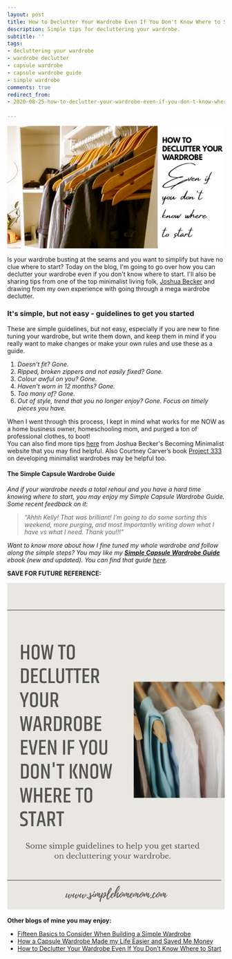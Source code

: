 ```yaml
---
layout: post
title: How to Declutter Your Wardrobe Even If You Don't Know Where to Start
description: Simple tips for decluttering your wardrobe.
subtitle: ''
tags:
- decluttering your wardrobe
- wardrobe declutter
- capsule wardrobe
- capsule wardrobe guide
- simple wardrobe
comments: true
redirect_from:
- 2020-08-25-how-to-declutter-your-wardrobe-even-if-you-don-t-know-where-to-start

---
```

![](/uploads/mywardrobe.jpg)

Is your wardrobe busting at the seams and you want to simplify but have no clue where to start? Today on the blog, I'm going to go over how you can declutter your wardrobe even if you don't know where to start. I'll also be sharing tips from one of the top minimalist living folk, [Joshua Becker](www.becomingminimalist.com) and drawing from my own experience with going through a mega wardrobe declutter.

### It's simple, but not easy - guidelines to get you started

These are simple guidelines, but not easy, especially if you are new to fine tuning your wardrobe, but write them down, and keep them in mind if you really want to make changes or make your own rules and use these as a guide.

1. _Doesn't fit? Gone._
2. _Ripped, broken zippers and not easily fixed? Gone._
3. _Colour awful on you? Gone._
4. _Haven't worn in 12 months? Gone._
5. _Too many of? Gone._
6. _Out of style, trend that you no longer enjoy? Gone. Focus on timely pieces you have._

When I went through this process, I kept in mind what works for me NOW as a home business owner, homeschooling mom, and purged a ton of professional clothes, to boot!  
You can also find more tips [here](https://www.becomingminimalist.com/thin-closet/) from Joshua Becker's Becoming Minimalist website that you may find helpful. Also Courtney Carver’s book [Project 333](https://amzn.to/2ZdURKp) on developing minimalist wardrobes may be helpful too.

#### The Simple Capsule Wardrobe Guide

_And if your wardrobe needs a total rehaul and you have a hard time knowing where to start, you may enjoy my Simple Capsule Wardrobe Guide. Some recent feedback on it:_ 

> _“Ahhh Kelly! That was brilliant! I’m going to do some sorting this weekend, more purging, and most importantly writing down what I have vs what I need. Thank you!!!”_ 

_Want to know more about how I fine tuned my whole wardrobe and follow along the simple steps? You may like my_ [**_Simple Capsule Wardrobe Guide_**](https://www.simplehomemom.com/simple-capsule-wardrobe-guide/) _ebook (new and updated). You can find that guide_ [_here_](https://www.simplehomemom.com/simple-capsule-wardrobe-guide/)_._

**SAVE FOR FUTURE REFERENCE:**

![A blog image overview.](/uploads/how-to-declutter-your-wardrobe-even-if-you-don-t-know-where-to-start-shm.jpg "How to declutter your wardrobe even if you don't know where to start SHM")

**Other blogs of mine you may enjoy:**

* [Fifteen Basics to Consider When Building a Simple Wardrobe](https://www.simplehomemom.com/2020-11-11-fifteen-basics-to-consider-when-building-a-simple-wardrobe/)
* [How a Capsule Wardrobe Made my Life Easier and Saved Me Money](https://www.simplehomemom.com/2020-10-27-how-a-capsule-wardrobe-made-my-life-easier-and-saved-me-money/)
* [How to Declutter Your Wardrobe Even If You Don’t Know Where to Start](https://www.simplehomemom.com/2020-08-25-how-to-declutter-your-wardrobe-even-if-you-don-t-know-where-to-start/)